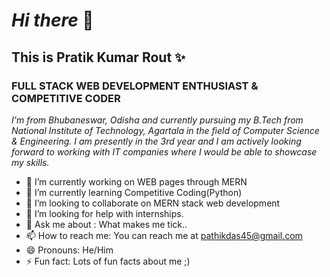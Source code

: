 # _Hi there_ 👋
## **This is Pratik Kumar Rout** ✨
### **FULL STACK WEB DEVELOPMENT ENTHUSIAST & COMPETITIVE CODER**
 _I'm from Bhubaneswar, Odisha and currently pursuing my B.Tech from National Institute of Technology, Agartala in the field of Computer Science & Engineering. I am presently in the 3rd year and I am actively looking forward to working with IT companies where I would be able to showcase my skills._

<!--
**PratikRout/PratikRout** is a ✨ _special_ ✨ repository because its `README.md` (this file) appears on your GitHub profile.

Here are some ideas to get you started:
-->
- 🔭 I’m currently working on WEB pages through MERN
- 🌱 I’m currently learning Competitive Coding(Python)
- 👯 I’m looking to collaborate on MERN stack web development
- 🤔 I’m looking for help with internships.
- 💬 Ask me about : What makes me tick..
- 📫 How to reach me: You can reach me at pathikdas45@gmail.com
- 😄 Pronouns: He/Him
- ⚡ Fun fact: Lots of fun facts about me ;)


